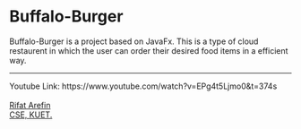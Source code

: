 # Buffalo-Burger
Buffalo-Burger is a project based on JavaFx. This is a type of cloud restaurent in which the user can order their desired food items in a efficient way.
<br>
<hr>
Youtube Link: https://www.youtube.com/watch?v=EPg4t5Ljmo0&t=374s
<br>
<br>
<a href="https://github.com/RIfatArefin32">Rifat Arefin</a><br>
<a href="https://www.kuet.ac.bd/department/CSE/">CSE, KUET.</a>
